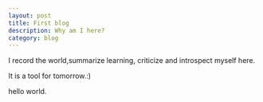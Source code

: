 ```yaml
---
layout: post
title: First blog
description: Why am I here?
category: blog 
---
```

I record the world,summarize learning, criticize and introspect myself here.

It is a tool for tomorrow.:)

hello world.

